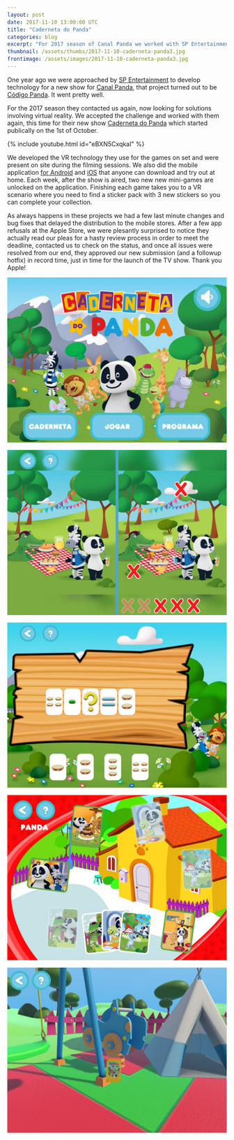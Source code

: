 ```yaml
---
layout: post
date: 2017-11-10 13:00:00 UTC
title: "Caderneta do Panda"
categories: blog
excerpt: "For 2017 season of Canal Panda we worked with SP Entertainment developing technology for their show Caderneta do Panda."
thumbnail: /assets/thumbs/2017-11-10-caderneta-panda3.jpg
frontimage: /assets/images/2017-11-10-caderneta-panda3.jpg
---
```


One year ago we were approached by [SP Entertainment][1] to develop technology for a new show for [Canal Panda][2], that project turned out to be [Código Panda][3]. It went pretty well.

For the 2017 season they contacted us again, now looking for solutions involving virtual reality. We accepted the challenge and worked with them again, this time for their new show [Caderneta do Panda][4] which started publically on the 1st of October.

{% include youtube.html id="eBXN5CxqkaI" %}

We developed the VR technology they use for the games on set and were present on site during the filming sessions. We also did the mobile application [for Android][5] and [iOS][6] that anyone can download and try out at home. Each week, after the show is aired, two new new mini-games are unlocked on the application. Finishing each game takes you to a VR scenario where you need to find a sticker pack with 3 new stickers so you can complete your collection.

As always happens in these projects we had a few last minute changes and bug fixes that delayed the distribution to the mobile stores. After a few app refusals at the Apple Store, we were plesantly surprised to notice they actually read our pleas for a hasty review process in order to meet the deadline, contacted us to check on the status, and once all issues were resolved from our end, they approved our new submission (and a followup hotfix) in record time, just in time for the launch of the TV show. Thank you Apple!

![](/assets/images/2017-11-10-caderneta-panda3.jpg)

![](/assets/images/2017-11-10-caderneta-panda1.jpg)

![](/assets/images/2017-11-10-caderneta-panda2.jpg)

![](/assets/images/2017-11-10-caderneta-panda4.jpg)

![](/assets/images/2017-11-10-caderneta-panda5.jpg)

[1]: http://www.spentertainment.pt/
[2]: http://canalpanda.pt/
[3]: http://artica.cc/blog/2016/11/18/codigo-panda.html
[4]: http://canalpanda.pt/microsites/caderneta-do-panda/
[5]: https://play.google.com/store/apps/details?id=com.Artica.CadernetaDoPanda&hl=en
[6]: https://itunes.apple.com/pt/app/caderneta-do-panda/id1288093893?mt=8

